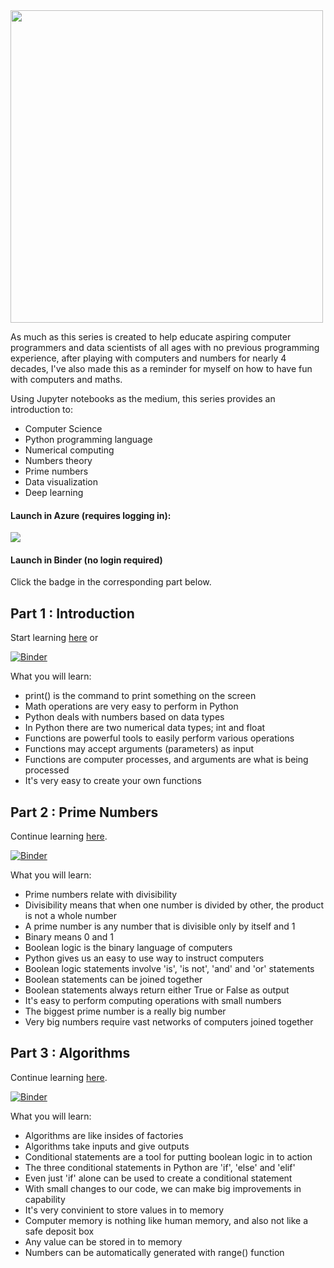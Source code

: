 <img width='500px' src='http://i.imgur.com/pa4vzNh.png'>

As much as this series is created to help educate aspiring computer programmers and data scientists of all ages with no previous programming experience, after playing with computers and numbers for nearly 4 decades, I've also made this as a reminder for myself on how to have fun with computers and maths.

Using Jupyter notebooks as the medium, this series provides an introduction to: 

- Computer Science
- Python programming language
- Numerical computing 
- Numbers theory 
- Prime numbers 
- Data visualization
- Deep learning

#### Launch in Azure (requires logging in): 

<a href="https://notebooks.azure.com/import/gh/mikkokotila/jupyter4kids"><img src="https://notebooks.azure.com/launch.png" /></a>

#### Launch in Binder (no login required)

Click the badge in the corresponding part below.

## Part 1 : Introduction

Start learning [here](https://nbviewer.jupyter.org/github/mikkokotila/jupyter4kids/blob/master/notebooks/numerical-computing-is-fun-1.ipynb) or 

[![Binder](https://mybinder.org/badge.svg)](https://mybinder.org/v2/gh/mikkokotila/jupyter4kids/master?filepath=%2Fnotebooks%2Fnumerical-computing-is-fun-1.ipynb)

What you will learn: 

- print() is the command to print something on the screen
- Math operations are very easy to perform in Python
- Python deals with numbers based on data types
- In Python there are two numerical data types; int and float
- Functions are powerful tools to easily perform various operations
- Functions may accept arguments (parameters) as input
- Functions are computer processes, and arguments are what is being processed
- It's very easy to create your own functions

## Part 2 : Prime Numbers

Continue learning [here](https://nbviewer.jupyter.org/github/mikkokotila/jupyter4kids/blob/master/notebooks/numerical-computing-is-fun-2.ipynb). 

[![Binder](https://mybinder.org/badge.svg)](https://mybinder.org/v2/gh/mikkokotila/jupyter4kids/master?filepath=%2Fnotebooks%2Fnumerical-computing-is-fun-2.ipynb)

What you will learn: 

- Prime numbers relate with divisibility
- Divisibility means that when one number is divided by other, the product is not a whole number
- A prime number is any number that is divisible only by itself and 1
- Binary means 0 and 1
- Boolean logic is the binary language of computers
- Python gives us an easy to use way to instruct computers
- Boolean logic statements involve 'is', 'is not', 'and' and 'or' statements
- Boolean statements can be joined together
- Boolean statements always return either True or False as output
- It's easy to perform computing operations with small numbers
- The biggest prime number is a really big number
- Very big numbers require vast networks of computers joined together

## Part 3 : Algorithms 

Continue learning [here](https://nbviewer.jupyter.org/github/mikkokotila/jupyter4kids/blob/master/notebooks/numerical-computing-is-fun-3.ipynb).

[![Binder](https://mybinder.org/badge.svg)](https://mybinder.org/v2/gh/mikkokotila/jupyter4kids/master?filepath=%2Fnotebooks%2Fnumerical-computing-is-fun-3.ipynb)

What you will learn: 

- Algorithms are like insides of factories
- Algorithms take inputs and give outputs
- Conditional statements are a tool for putting boolean logic in to action
- The three conditional statements in Python are 'if', 'else' and 'elif'
- Even just 'if' alone can be used to create a conditional statement
- With small changes to our code, we can make big improvements in capability
- It's very convinient to store values in to memory
- Computer memory is nothing like human memory, and also not like a safe deposit box
- Any value can be stored in to memory
- Numbers can be automatically generated with range() function

